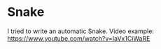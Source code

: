 # Snake
 I tried to write an automatic Snake.
Video example: https://www.youtube.com/watch?v=IaVx1CiWaRE
